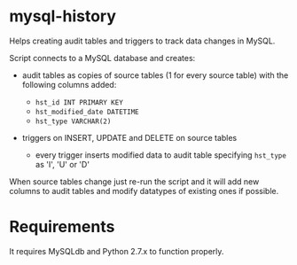 # mysql-history

Helps creating audit tables and triggers to track data changes in MySQL.

Script connects to a MySQL database and creates:
* audit tables as copies of source tables (1 for every source table) with the following columns added:
    * `hst_id INT PRIMARY KEY`
    * `hst_modified_date DATETIME`
    * `hst_type VARCHAR(2)`

* triggers on INSERT, UPDATE and DELETE on source tables
    * every trigger inserts modified data to audit table specifying `hst_type` as 'I', 'U' or 'D'

When source tables change just re-run the script and it will add new columns to audit tables and modify datatypes of existing ones if possible.

# Requirements

It requires MySQLdb and Python 2.7.x to function properly.
